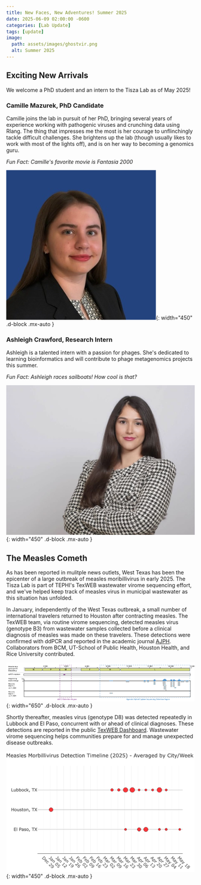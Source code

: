 ```yaml
---
title: New Faces, New Adventures! Summer 2025
date: 2025-06-09 02:00:00 -0600
categories: [Lab Update]
tags: [update]
image:
  path: assets/images/ghostvir.png
  alt: Summer 2025
---
```


## Exciting New Arrivals

We welcome a PhD student and an intern to the Tisza Lab as of May 2025!

### Camille Mazurek, PhD Candidate

Camille joins the lab in pursuit of her PhD, bringing several years of experience working with pathogenic viruses and crunching data using Rlang. The thing that impresses me the most is her courage to unflinchingly tackle difficult challenges. She brightens up the lab (though usually likes to work with most of the lights off), and is on her way to becoming a genomics guru.

*Fun Fact: Camille's favorite movie is Fantasia 2000*

![crm](/assets/images/mazurek_c_headshot.jpeg){: width="450" .d-block .mx-auto }

### Ashleigh Crawford, Research Intern

Ashleigh is a talented intern with a passion for phages. She's dedicated to learning bioinformatics and will contribute to phage metagenomics projects this summer.

*Fun Fact: Ashleigh races sailboats! How cool is that?*

![ac](/assets/images/crawford_a_headshot.jpg){: width="450" .d-block .mx-auto }


## The Measles Cometh

As has been reported in mulitple news outlets, West Texas has been the epicenter of a large outbreak of measles moribillivirus in early 2025. The Tisza Lab is part of TEPHI's TexWEB wastewater virome sequencing effort, and we've helped keep track of measles virus in municipal wastewater as this situation has unfolded.

In January, independently of the West Texas outbreak, a small number of international travelers returned to Houston after contracting measles. The TexWEB team, via routine virome sequencing, detected measles virus (genotype B3) from wastewater samples collected before a clinical diagnosis of measles was made on these travelers. These detections were confirmed with ddPCR and reported in the academic journal [AJPH](https://doi.org/10.2105/AJPH.2025.308146). Collaborators from BCM, UT-School of Public Health, Houston Health, and Rice University contributed.

![measles_htx](/assets/images/measles_htx1.png){: width="650" .d-block .mx-auto }


Shortly thereafter, measles virus (genotype D8) was detected repeatedly in Lubbock and El Paso, concurrent with or ahead of clinical diagnoses. These detections are reported in the public [TexWEB Dashboard](https://dashboard.tephi.texas.gov/public-dashboard). Wastewater virome sequencing helps communities prepare for and manage unexpected disease outbreaks.

![measles_all_tx](/assets/images/measles_txwide_20250609.png){: width="450" .d-block .mx-auto }


